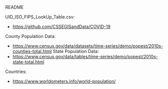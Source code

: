 README

UID_ISO_FIPS_LookUp_Table.csv:
- https://github.com/CSSEGISandData/COVID-19

County Population Data:
- https://www.census.gov/data/datasets/time-series/demo/popest/2010s-counties-total.html
State Population Data:
- https://www.census.gov/data/tables/time-series/demo/popest/2010s-state-total.html

Countries:
- https://www.worldometers.info/world-population/